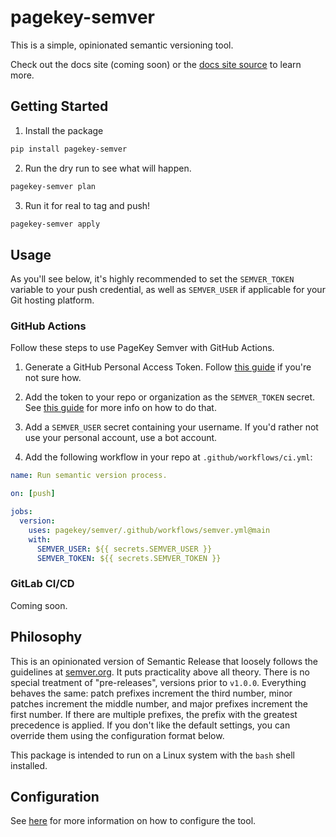 # pagekey-semver

This is a simple, opinionated semantic versioning tool.

Check out the docs site (coming soon) or the [docs site source](./docs/index.md) to learn more.

## Getting Started

1. Install the package

```bash
pip install pagekey-semver
```

2. Run the dry run to see what will happen.

```bash
pagekey-semver plan
```

3. Run it for real to tag and push!

```bash
pagekey-semver apply
```

## Usage

As you'll see below, it's highly recommended to set the `SEMVER_TOKEN` variable to your push credential, as well as `SEMVER_USER` if applicable for your Git hosting platform.

### GitHub Actions

Follow these steps to use PageKey Semver with GitHub Actions.

1. Generate a GitHub Personal Access Token. Follow [this guide](https://docs.github.com/en/authentication/keeping-your-account-and-data-secure/managing-your-personal-access-tokens) if you're not sure how.

2. Add the token to your repo or organization as the `SEMVER_TOKEN` secret. See [this guide](https://docs.github.com/en/actions/security-for-github-actions/security-guides/using-secrets-in-github-actions) for more info on how to do that.

3. Add a `SEMVER_USER` secret containing your username. If you'd rather not use your personal account, use a bot account.

4. Add the following workflow in your repo at `.github/workflows/ci.yml`:

```yaml
name: Run semantic version process.

on: [push]

jobs:
  version:
    uses: pagekey/semver/.github/workflows/semver.yml@main
    with:
      SEMVER_USER: ${{ secrets.SEMVER_USER }}
      SEMVER_TOKEN: ${{ secrets.SEMVER_TOKEN }}
```


### GitLab CI/CD

Coming soon.


## Philosophy

This is an opinionated version of Semantic Release that loosely follows the guidelines at [semver.org](https://semver.org/). It puts practicality above all theory. There is no special treatment of "pre-releases", versions prior to `v1.0.0`. Everything behaves the same: patch prefixes increment the third number, minor patches increment the middle number, and major prefixes increment the first number. If there are multiple prefixes, the prefix with the greatest precedence is applied. If you don't like the default settings, you can override them using the configuration format below.

This package is intended to run on a Linux system with the `bash` shell installed.


## Configuration

See [here](./docs/config/index.md) for more information on how to configure the tool.

